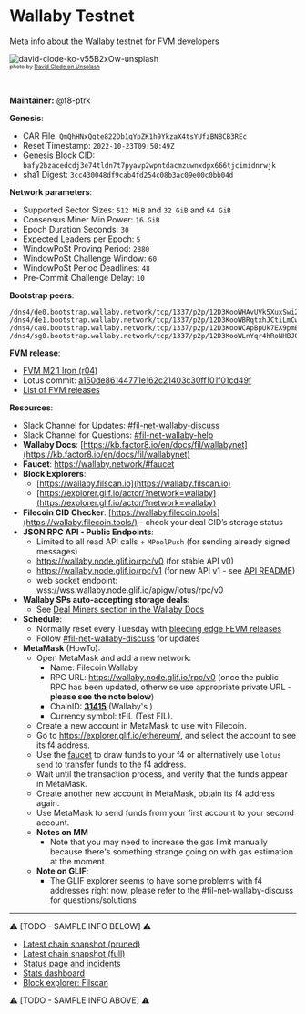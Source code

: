 # Wallaby Testnet

Meta info about the Wallaby testnet for FVM developers

![david-clode-ko-v55B2xOw-unsplash](https://user-images.githubusercontent.com/1017762/189190624-cb1179cd-4b1e-437c-947b-493ebd2568f0.png)
<br><sup><sub>photo by [David Clode on Unsplash](https://unsplash.com/@davidclode)<sup><sub>

&nbsp;

**Maintainer:** @f8-ptrk

**Genesis**:

- CAR File: `QmQhHNxQqte822Db1qYpZK1h9YkzaX4tsYUfzBNBCB3REc`
- Reset Timestamp: `2022-10-23T09:50:49Z`
- Genesis Block CID: `bafy2bzacedcdj3e74tldn7t7pyavp2wpntdacmzuwnxdpx666tjcimidnrwjk`
- sha1 Digest: `3cc430048df9cab4fd254c08b3ac09e00c0bb04d`

**Network parameters**:

- Supported Sector Sizes: `512 MiB` and `32 GiB` and `64 GiB`
- Consensus Miner Min Power: `16 GiB`
- Epoch Duration Seconds: `30`
- Expected Leaders per Epoch: `5`
- WindowPoSt Proving Period: `2880`
- WindowPoSt Challenge Window: `60`
- WindowPoSt Period Deadlines: `48`
- Pre-Commit Challenge Delay: `10`

**Bootstrap peers**:

```
/dns4/de0.bootstrap.wallaby.network/tcp/1337/p2p/12D3KooWHAvUVk5XuxSwi2dNLWbTDDRSGeHxMuWdQ3SQpRuNHbLz
/dns4/de1.bootstrap.wallaby.network/tcp/1337/p2p/12D3KooWBRqtxhJCtiLmCwKgAQozJtdGinEDdJGoS5oHw7vCjMGc
/dns4/ca0.bootstrap.wallaby.network/tcp/1337/p2p/12D3KooWCApBpUk7EX9pmEfyky1gKC6N2KJ74S1AwFfvnkDqw3pK
/dns4/sg0.bootstrap.wallaby.network/tcp/1337/p2p/12D3KooWLnYqr4hRoNHBJQVXsFGkDoKuoVfw5R2ASw1bHzrWU5Px
```

**FVM release**:

- [FVM M2.1 Iron (r04)](https://github.com/filecoin-project/ref-fvm/issues/863)
- Lotus commit: [a150de86144771e162c21403c30ff101f01cd49f](https://github.com/filecoin-project/lotus/commit/a150de86144771e162c21403c30ff101f01cd49f)
- [List of FVM releases](https://github.com/filecoin-project/ref-fvm/issues/692)

**Resources**:

- Slack Channel for Updates: [#fil-net-wallaby-discuss](https://filecoinproject.slack.com/archives/C03KGBTJ0BY)
- Slack Channel for Questions: [#fil-net-wallaby-help](https://filecoinproject.slack.com/archives/C03KGBVJCKG)
- **Wallaby Docs**: [https://kb.factor8.io/en/docs/fil/wallabynet](https://kb.factor8.io/en/docs/fil/wallabynet)
- **Faucet**: https://wallaby.network/#faucet
- **Block Explorers**:
  - [https://wallaby.filscan.io](https://wallaby.filscan.io)
  - [https://explorer.glif.io/actor/?network=wallaby](https://explorer.glif.io/actor/?network=wallaby)
- **Filecoin CID Checker**: [https://wallaby.filecoin.tools](https://wallaby.filecoin.tools/) - check your deal CID’s storage status
- **JSON RPC API - Public Endpoints**:
  - Limited to all read API calls + `MPoolPush` (for sending already signed messages)
  - https://wallaby.node.glif.io/rpc/v0 (for stable API v0)
  - https://wallaby.node.glif.io/rpc/v1 (for new API v1 - see [API README](https://github.com/filecoin-project/lotus/blob/422f66776fa07827f2cfa9d2f8142ef29dcd2a95/api/README.md))
  - web socket endpoint: wss://wss.wallaby.node.glif.io/apigw/lotus/rpc/v0
- **Wallaby SPs auto-accepting storage deals:**
  - See [Deal Miners section in the Wallaby Docs](https://kb.factor8.io/en/docs/fil/wallabynet#deal-miners)
- **Schedule**: 
  - Normally reset every Tuesday with [bleeding edge FEVM releases](https://github.com/filecoin-project/ref-fvm/issues/692)
  - Follow [#fil-net-wallaby-discuss](https://filecoinproject.slack.com/archives/C03KGBTJ0BY) for updates
- **MetaMask** (HowTo): 
  - Open MetaMask and add a new network:
    - Name: Filecoin Wallaby
    - RPC URL: https://wallaby.node.glif.io/rpc/v0 (once the public RPC has been updated, otherwise use appropriate private URL - **please see the note below**)
    - ChainID: [**31415**](https://github.com/ethereum-lists/chains/blob/master/_data/chains/eip155-31415.json) (Wallaby's )
    - Currency symbol: tFIL (Test FIL).
  - Create a new account in MetaMask to use with Filecoin.
  - Go to https://explorer.glif.io/ethereum/, and select the account to see its f4 address.
  - Use the [faucet](https://wallaby.network/#faucet) to draw funds to your f4 or alternatively use `lotus send` to transfer funds to the f4 address.
  - Wait until the transaction process, and verify that the funds appear in MetaMask.
  - Create another new account in MetaMask, obtain its f4 address again.
  - Use MetaMask to send funds from your first account to your second account. 
  - **Notes on MM**
    - Note that you may need to increase the gas limit manually because there's something strange going on with gas estimation at the moment.
  - **Note on GLIF**:
    - The GLIF explorer seems to have some problems with f4 addresses right now, please refer to the #fil-net-wallaby-discuss for questions/solutions 


<hr>

:warning: [TODO - SAMPLE INFO BELOW] :warning: 

- [Latest chain snapshot (pruned)](https://fil-chain-snapshots-fallback.s3.amazonaws.com/mainnet/minimal_finality_stateroots_latest.car)
- [Latest chain snapshot (full)](https://fil-chain-snapshots-fallback.s3.amazonaws.com/mainnet/complete_chain_with_finality_stateroots_latest.car)
- [Status page and incidents](https://filecoin.statuspage.io/)
- [Stats dashboard](https://stats.filecoin.io/)
- [Block explorer: Filscan](https://filscan.io/)

:warning: [TODO - SAMPLE INFO ABOVE] :warning: 

